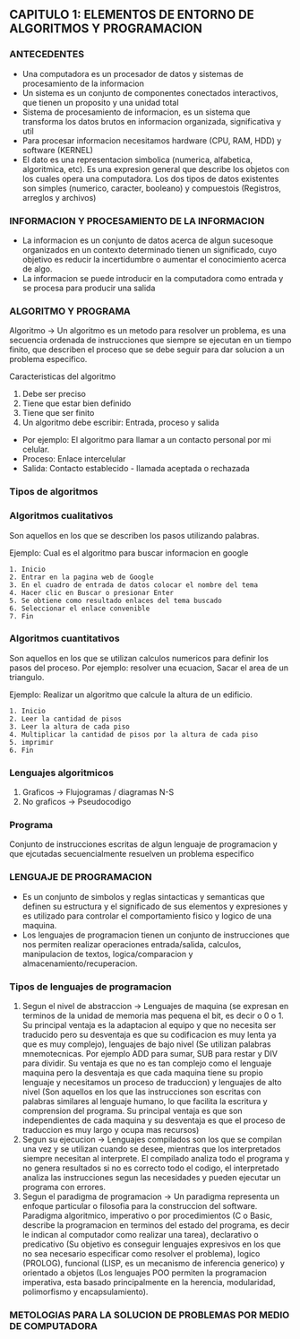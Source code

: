 ## CAPITULO 1: ELEMENTOS DE ENTORNO DE ALGORITMOS Y PROGRAMACION

### ANTECEDENTES

- Una computadora es un procesador de datos y sistemas de procesamiento de la informacion
- Un sistema es un conjunto de componentes conectados interactivos, que tienen un proposito y una unidad total
- Sistema de procesamiento de informacion, es un sistema que transforma los datos brutos en informacion organizada, significativa y util
- Para procesar informacion necesitamos hardware (CPU, RAM, HDD) y software (KERNEL)
- El dato es una representacion simbolica (numerica, alfabetica, algoritmica, etc). Es una expresion general que describe los objetos con los cuales opera una computadora. Los dos tipos de datos existentes son simples (numerico, caracter, booleano) y compuestois (Registros, arreglos y archivos)


### INFORMACION Y PROCESAMIENTO DE LA INFORMACION

- La informacion es un conjunto de datos acerca de algun sucesoque organizados en un contexto determinado tienen un significado, cuyo objetivo es reducir la incertidumbre o aumentar el conocimiento acerca de algo.
- La informacion se puede introducir en la computadora como entrada y se procesa para producir una salida

### ALGORITMO Y PROGRAMA

Algoritmo -> Un algoritmo es un metodo para resolver un problema, es una secuencia ordenada de instrucciones que siempre se ejecutan en un tiempo finito, que describen el proceso que se debe seguir para dar solucion a un problema especifico.

Caracteristicas del algoritmo
1. Debe ser preciso
2. Tiene que estar bien definido
3. Tiene que ser finito
4. Un algoritmo debe escribir: Entrada, proceso y salida

- Por ejemplo: El algoritmo para llamar a un contacto personal por mi celular.
- Proceso: Enlace intercelular
- Salida: Contacto establecido - llamada aceptada o rechazada

### Tipos de algoritmos 

### Algoritmos cualitativos 

Son aquellos en los que se describen los pasos utilizando palabras.

Ejemplo: Cual es el algoritmo para buscar informacion en google

	1. Inicio
	2. Entrar en la pagina web de Google
	3. En el cuadro de entrada de datos colocar el nombre del tema
	4. Hacer clic en Buscar o presionar Enter
	5. Se obtiene como resultado enlaces del tema buscado
	6. Seleccionar el enlace convenible
	7. Fin
### Algoritmos cuantitativos 

Son aquellos en los que se utilizan calculos numericos para definir los pasos del proceso. Por ejemplo: resolver una ecuacion, Sacar el area de un triangulo.

Ejemplo: Realizar un algoritmo que calcule la altura de un edificio.

	1. Inicio
	2. Leer la cantidad de pisos
	3. Leer la altura de cada piso
	4. Multiplicar la cantidad de pisos por la altura de cada piso
	5. imprimir
	6. Fin

### Lenguajes algoritmicos

1. Graficos -> Flujogramas / diagramas N-S
2. No graficos -> Pseudocodigo

### Programa  

Conjunto de instrucciones escritas de algun lenguaje de programacion y que ejcutadas secuencialmente resuelven un problema especifico 
### LENGUAJE DE PROGRAMACION

- Es un conjunto de simbolos y reglas sintacticas y semanticas que definen su estructura y el significado de sus elementos y expresiones y es utilizado para controlar el comportamiento fisico y logico de una maquina.
- Los lenguajes de programacion tienen un conjunto de instrucciones que nos permiten realizar operaciones entrada/salida, calculos, manipulacion de textos, logica/comparacion y almacenamiento/recuperacion.

### Tipos de lenguajes de programacion

1. Segun el nivel de abstraccion -> Lenguajes de maquina (se expresan en terminos de la unidad de memoria mas pequena el bit, es decir o 0 o 1. Su principal ventaja es la adaptacion al equipo y que no necesita ser traducido pero su desventaja es que su codificacion es muy lenta ya que es muy complejo), lenguajes de bajo nivel (Se utilizan palabras mnemotecnicas. Por ejemplo ADD para sumar, SUB para restar y DIV para dividir. Su ventaja es que no es tan complejo como el lenguaje maquina pero la desventaja es que cada maquina tiene su propio lenguaje y necesitamos un proceso de traduccion) y lenguajes de alto nivel (Son aquellos en los que las instrucciones son escritas con palabras similares al lenguaje humano, lo que facilita la escritura y comprension del programa. Su principal ventaja es que son independientes de cada maquina y su desventaja es que el proceso de traduccion es muy largo y ocupa mas recursos)
2. Segun su ejecucion -> Lenguajes compilados son los que se compilan una vez y se utilizan cuando se desee, mientras que los interpretados siempre necesitan al interprete. El compilado analiza todo el programa y no genera resultados si no es correcto todo el codigo, el interpretado analiza las instrucciones segun las necesidades y pueden ejecutar un programa con errores. 
3. Segun el paradigma de programacion -> Un paradigma representa un enfoque particular o filosofia para la construccion del software. Paradigma algoritmico, imperativo o por procedimientos (C o Basic, describe la programacion en terminos del estado del programa, es decir le indican al computador como realizar una tarea), declarativo o predicativo (Su objetivo es conseguir lenguajes expresivos en los que no sea necesario especificar como resolver el problema), logico (PROLOG), funcional (LISP, es un mecanismo de inferencia generico) y orientado a objetos (Los lenguajes POO permiten la programacion imperativa, esta basado principalmente en la herencia, modularidad, polimorfismo y encapsulamiento).




### METOLOGIAS PARA LA SOLUCION DE PROBLEMAS POR MEDIO DE COMPUTADORA